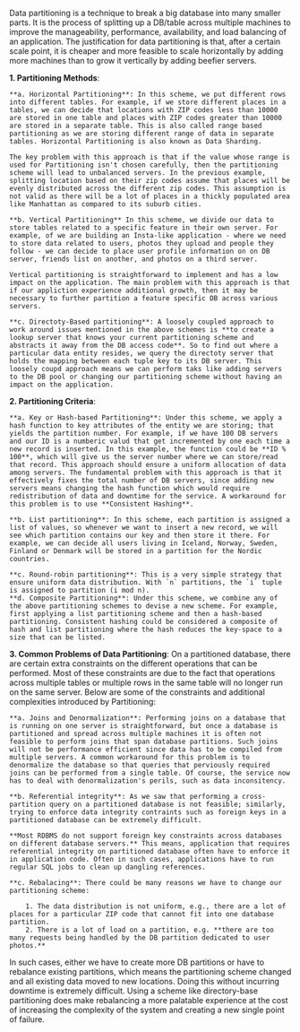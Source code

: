 Data partitioning is a technique to break a big database into many smaller parts. It is the process of splitting up a DB/table across multiple machines to improve the manageability, performance, availability, and load balancing of an application. The justification for data partitioning is that, after a certain scale point, it is cheaper and more feasible to scale horizontally by adding more machines than to grow it vertically by adding beefier servers. 

**1. Partitioning Methods**:

    **a. Horizontal Partitioning**: In this scheme, we put different rows into different tables. For example, if we store different places in a tables, we can decide that locations with ZIP codes less than 10000 are stored in one table and places with ZIP codes greater than 10000 are stored in a separate table. This is also called range based partitioning as we are storing different range of data in separate tables. Horizontal Partitioning is also known as Data Sharding.

    The key problem with this approach is that if the value whose range is used for Partitioning isn't chosen carefully, then the partitioning scheme will lead to unbalanced servers. In the previous example, splitting location based on their zip codes assume that places will be evenly distributed across the different zip codes. This assumption is not valid as there will be a lot of places in a thickly populated area like Manhattan as compared to its suburb cities.

    **b. Vertical Partitioning** In this scheme, we divide our data to store tables related to a specific feature in their own server. For example, of we are building an Insta-like application - where we need to store data related to users, photos they upload and people they follow - we can decide to place user profile information on on DB server, friends list on another, and photos on a third server.

    Vertical partitioning is straightforward to implement and has a low impact on the application. The main problem with this approach is that if our appliction experience additional growth, then it may be necessary to further partition a feature specific DB across various servers.

    **c. Directoty-Based partitioning**: A loosely coupled approach to work around issues mentioned in the above schemes is **to create a lookup server that knows your current partitioning scheme and abstracts it away from the DB access code**. So to find out where a particular data entity resides, we query the directoty server that holds the mapping between each tuple key to its DB server. This loosely coupd approach means we can perform taks like adding servers to the DB pool or changing our partitioning scheme without having an impact on the application.

**2. Partitioning Criteria**:

    **a. Key or Hash-based Partitioning**: Under this scheme, we apply a hash function to key attributes of the entity we are storing; that yields the partition number. For example, if we have 100 DB servers and our ID is a numberic valud that get incremented by one each time a new record is inserted. In this example, the function could be **ID % 100**, which will give us the server number where we can store/read that record. This approach should ensure a uniform allocation of data among servers. The fundamental problem with this approach is that it effectively fixes the total number of DB servers, since adding new servers means changing the hash function which would require redistribution of data and downtime for the service. A workaround for this problem is to use **Consistent Hashing**.

    **b. List partitioning**: In this scheme, each partition is assigned a list of values, so whenever we want to insert a new record, we will see which partition contains our key and then store it there. For example, we can decide all users living in Iceland, Norway, Sweden, Finland or Denmark will be stored in a partition for the Nordic countries.

    **c. Round-robin partitioning**: This is a very simple strategy that ensure uniform data distribution. With `n` partitions, the `i` tuple is assigned to partition (i mod n).
    **d. Composite Partitioning**: Under this scheme, we combine any of the above partitioning schemes to devise a new scheme. For example, first applying a list partitioning scheme and then a hash-based partitioning. Consistent hashing could be considered a composite of hash and list partitioning where the hash reduces the key-space to a size that can be listed.

**3. Common Problems of Data Partitioning**: On a partitioned database, there are certain extra constraints on the different operations that can be performed. Most of these constraints are due to the fact that operations across multiple tables or multiple rows in the same table will no longer run on the same server. Below are some of the constraints and additional complexities introduced by Partitioning:

    **a. Joins and Denormalization**: Performing joins on a database that is running on one server is straightforward, but once a database is partitioned and spread across multiple machines it is often not feasible to perform joins that span database partitions. Such joins will not be performance efficient since data has to be compiled from multiple servers. A common workaround for this problem is to denormalize the database so that queries that perviously required joins can be performed from a single table. Of course, the service now has to deal with denormalization's perils, such as data inconsitency.

    **b. Referential integrity**: As we saw that performing a cross-partition query on a partitioned database is not feasible; similarly, trying to enforce data integrity contraints such as foreign keys in a partitioned database can be extremely difficult.

    **Most RDBMS do not support foreign key constraints across databases on different database servers.** This means, application that requires referential integrity on partitioned database often have to enforce it in application code. Often in such cases, applications have to run regular SQL jobs to clean up dangling references.

    **c. Rebalacing**: There could be many reasons we have to change our partitioning scheme:

        1. The data distribution is not uniform, e.g., there are a lot of places for a particular ZIP code that cannot fit into one database partition.
        2. There is a lot of load on a partition, e.g. **there are too many requests being handled by the DB partition dedicated to user photos.**

In such cases, either we have to create more DB partitions or have to rebalance existing partitions, which means the partitioning scheme changed and all existing data moved to new locations. Doing this without incurring downtime is extremely difficult. Using a scheme like directory-base partitioning does make rebalancing a more palatable experience at the cost of increasing the complexity of the system and creating a new single point of failure.